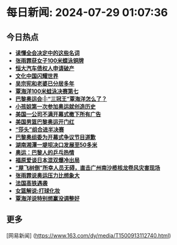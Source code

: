 
# 每日新闻: 2024-07-29 01:07:36
## 今日热点

- **[读懂全会决定中的这些名词](https://www.163.com/search?keyword=%E8%AF%BB%E6%87%82%E5%85%A8%E4%BC%9A%E5%86%B3%E5%AE%9A%E4%B8%AD%E7%9A%84%E8%BF%99%E4%BA%9B%E5%90%8D%E8%AF%8D)**
- **[张雨霏获女子100米蝶泳铜牌](https://www.163.com/search?keyword=%E5%BC%A0%E9%9B%A8%E9%9C%8F%E8%8E%B7%E5%A5%B3%E5%AD%90100%E7%B1%B3%E8%9D%B6%E6%B3%B3%E9%93%9C%E7%89%8C)**
- **[恒大汽车债权人申请破产](https://www.163.com/search?keyword=%E6%81%92%E5%A4%A7%E6%B1%BD%E8%BD%A6%E5%80%BA%E6%9D%83%E4%BA%BA%E7%94%B3%E8%AF%B7%E7%A0%B4%E4%BA%A7)**
- **[文化中国闪耀世界](https://www.163.com/search?keyword=%E6%96%87%E5%8C%96%E4%B8%AD%E5%9B%BD%E9%97%AA%E8%80%80%E4%B8%96%E7%95%8C)**
- **[吴宗宪和老婆已分居多年](https://www.163.com/search?keyword=%E5%90%B4%E5%AE%97%E5%AE%AA%E5%92%8C%E8%80%81%E5%A9%86%E5%B7%B2%E5%88%86%E5%B1%85%E5%A4%9A%E5%B9%B4)**
- **[覃海洋100米蛙泳决赛第七](https://www.163.com/search?keyword=%E8%A6%83%E6%B5%B7%E6%B4%8B100%E7%B1%B3%E8%9B%99%E6%B3%B3%E5%86%B3%E8%B5%9B%E7%AC%AC%E4%B8%83)**
- **[巴黎奥运会:|:“三冠王”覃海洋怎么了？](https://www.163.com/search?keyword=%E5%B7%B4%E9%BB%8E%E5%A5%A5%E8%BF%90%E4%BC%9A+%7C+%E2%80%9C%E4%B8%89%E5%86%A0%E7%8E%8B%E2%80%9D%E8%A6%83%E6%B5%B7%E6%B4%8B%E6%80%8E%E4%B9%88%E4%BA%86%EF%BC%9F)**
- **[小孩姐第一次参加奥运就创造历史](https://www.163.com/search?keyword=%E5%B0%8F%E5%AD%A9%E5%A7%90%E7%AC%AC%E4%B8%80%E6%AC%A1%E5%8F%82%E5%8A%A0%E5%A5%A5%E8%BF%90%E5%B0%B1%E5%88%9B%E9%80%A0%E5%8E%86%E5%8F%B2)**
- **[美国一公司不满开幕式撤下所有广告](https://www.163.com/search?keyword=%E7%BE%8E%E5%9B%BD%E4%B8%80%E5%85%AC%E5%8F%B8%E4%B8%8D%E6%BB%A1%E5%BC%80%E5%B9%95%E5%BC%8F%E6%92%A4%E4%B8%8B%E6%89%80%E6%9C%89%E5%B9%BF%E5%91%8A)**
- **[美国男篮巴黎奥运开门红](https://www.163.com/search?keyword=%E7%BE%8E%E5%9B%BD%E7%94%B7%E7%AF%AE%E5%B7%B4%E9%BB%8E%E5%A5%A5%E8%BF%90%E5%BC%80%E9%97%A8%E7%BA%A2)**
- **[“莎头”组合进半决赛](https://www.163.com/search?keyword=%E2%80%9C%E8%8E%8E%E5%A4%B4%E2%80%9D%E7%BB%84%E5%90%88%E8%BF%9B%E5%8D%8A%E5%86%B3%E8%B5%9B)**
- **[巴黎奥组委为开幕式争议节目道歉](https://www.163.com/search?keyword=%E5%B7%B4%E9%BB%8E%E5%A5%A5%E7%BB%84%E5%A7%94%E4%B8%BA%E5%BC%80%E5%B9%95%E5%BC%8F%E4%BA%89%E8%AE%AE%E8%8A%82%E7%9B%AE%E9%81%93%E6%AD%89)**
- **[湖南湘潭一堤坝决口发展至50多米](https://www.163.com/search?keyword=%E6%B9%96%E5%8D%97%E6%B9%98%E6%BD%AD%E4%B8%80%E5%A0%A4%E5%9D%9D%E5%86%B3%E5%8F%A3%E5%8F%91%E5%B1%95%E8%87%B350%E5%A4%9A%E7%B1%B3)**
- **[奥运：巴黎人的乒乓热情](https://www.163.com/search?keyword=%E5%A5%A5%E8%BF%90%EF%BC%9A%E5%B7%B4%E9%BB%8E%E4%BA%BA%E7%9A%84%E4%B9%92%E4%B9%93%E7%83%AD%E6%83%85)**
- **[福原爱谈日本混双爆冷出局](https://www.163.com/search?keyword=%E7%A6%8F%E5%8E%9F%E7%88%B1%E8%B0%88%E6%97%A5%E6%9C%AC%E6%B7%B7%E5%8F%8C%E7%88%86%E5%86%B7%E5%87%BA%E5%B1%80)**
- **[“屋飞树倒”所幸人员无碍，直击广州南沙榄核龙卷风灾害现场](https://www.163.com/search?keyword=%E2%80%9C%E5%B1%8B%E9%A3%9E%E6%A0%91%E5%80%92%E2%80%9D%E6%89%80%E5%B9%B8%E4%BA%BA%E5%91%98%E6%97%A0%E7%A2%8D%EF%BC%8C%E7%9B%B4%E5%87%BB%E5%B9%BF%E5%B7%9E%E5%8D%97%E6%B2%99%E6%A6%84%E6%A0%B8%E9%BE%99%E5%8D%B7%E9%A3%8E%E7%81%BE%E5%AE%B3%E7%8E%B0%E5%9C%BA)**
- **[张雨霏说奥运压力比想象大](https://www.163.com/search?keyword=%E5%BC%A0%E9%9B%A8%E9%9C%8F%E8%AF%B4%E5%A5%A5%E8%BF%90%E5%8E%8B%E5%8A%9B%E6%AF%94%E6%83%B3%E8%B1%A1%E5%A4%A7)**
- **[法国高铁遇袭](https://www.163.com/search?keyword=%E6%B3%95%E5%9B%BD%E9%AB%98%E9%93%81%E9%81%87%E8%A2%AD)**
- **[女篮解说:打球化妆](https://www.163.com/search?keyword=%E5%A5%B3%E7%AF%AE%E8%A7%A3%E8%AF%B4+%E6%89%93%E7%90%83%E5%8C%96%E5%A6%86)**
- **[覃海洋说特别想赢没调整好](https://www.163.com/search?keyword=%E8%A6%83%E6%B5%B7%E6%B4%8B%E8%AF%B4%E7%89%B9%E5%88%AB%E6%83%B3%E8%B5%A2%E6%B2%A1%E8%B0%83%E6%95%B4%E5%A5%BD)**

## 更多
[网易新闻] (https://www.163.com/dy/media/T1500913112740.html)
